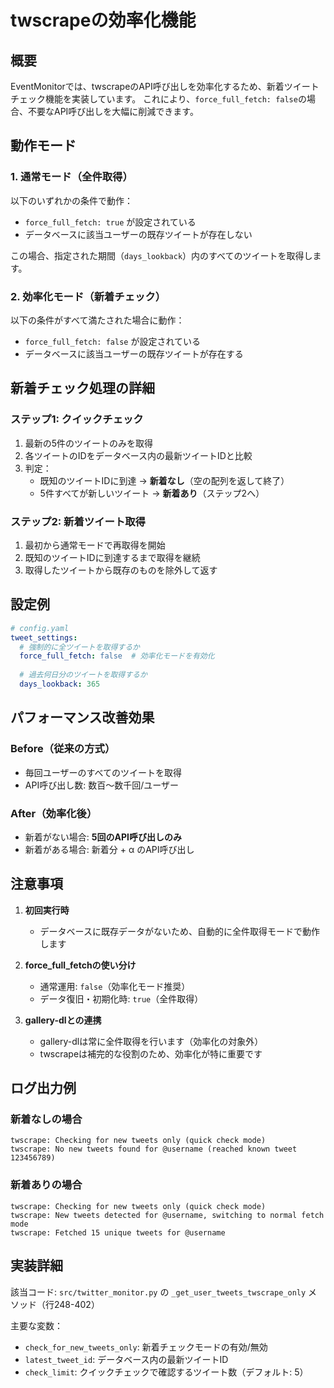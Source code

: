 # twscrapeの効率化機能

## 概要
EventMonitorでは、twscrapeのAPI呼び出しを効率化するため、新着ツイートチェック機能を実装しています。
これにより、`force_full_fetch: false`の場合、不要なAPI呼び出しを大幅に削減できます。

## 動作モード

### 1. 通常モード（全件取得）
以下のいずれかの条件で動作：
- `force_full_fetch: true` が設定されている
- データベースに該当ユーザーの既存ツイートが存在しない

この場合、指定された期間（`days_lookback`）内のすべてのツイートを取得します。

### 2. 効率化モード（新着チェック）
以下の条件がすべて満たされた場合に動作：
- `force_full_fetch: false` が設定されている
- データベースに該当ユーザーの既存ツイートが存在する

## 新着チェック処理の詳細

### ステップ1: クイックチェック
1. 最新の5件のツイートのみを取得
2. 各ツイートのIDをデータベース内の最新ツイートIDと比較
3. 判定：
   - 既知のツイートIDに到達 → **新着なし**（空の配列を返して終了）
   - 5件すべてが新しいツイート → **新着あり**（ステップ2へ）

### ステップ2: 新着ツイート取得
1. 最初から通常モードで再取得を開始
2. 既知のツイートIDに到達するまで取得を継続
3. 取得したツイートから既存のものを除外して返す

## 設定例

```yaml
# config.yaml
tweet_settings:
  # 強制的に全ツイートを取得するか
  force_full_fetch: false  # 効率化モードを有効化
  
  # 過去何日分のツイートを取得するか
  days_lookback: 365
```

## パフォーマンス改善効果

### Before（従来の方式）
- 毎回ユーザーのすべてのツイートを取得
- API呼び出し数: 数百〜数千回/ユーザー

### After（効率化後）
- 新着がない場合: **5回のAPI呼び出しのみ**
- 新着がある場合: 新着分 + α のAPI呼び出し

## 注意事項

1. **初回実行時**
   - データベースに既存データがないため、自動的に全件取得モードで動作します

2. **force_full_fetchの使い分け**
   - 通常運用: `false`（効率化モード推奨）
   - データ復旧・初期化時: `true`（全件取得）

3. **gallery-dlとの連携**
   - gallery-dlは常に全件取得を行います（効率化の対象外）
   - twscrapeは補完的な役割のため、効率化が特に重要です

## ログ出力例

### 新着なしの場合
```
twscrape: Checking for new tweets only (quick check mode)
twscrape: No new tweets found for @username (reached known tweet 123456789)
```

### 新着ありの場合
```
twscrape: Checking for new tweets only (quick check mode)
twscrape: New tweets detected for @username, switching to normal fetch mode
twscrape: Fetched 15 unique tweets for @username
```

## 実装詳細

該当コード: `src/twitter_monitor.py` の `_get_user_tweets_twscrape_only` メソッド（行248-402）

主要な変数：
- `check_for_new_tweets_only`: 新着チェックモードの有効/無効
- `latest_tweet_id`: データベース内の最新ツイートID
- `check_limit`: クイックチェックで確認するツイート数（デフォルト: 5）